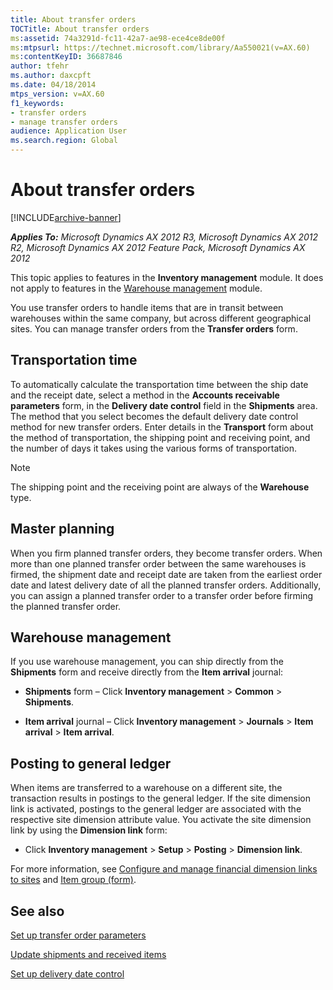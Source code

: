 ```yaml
---
title: About transfer orders
TOCTitle: About transfer orders
ms:assetid: 74a3291d-fc11-42a7-ae98-ece4ce8de00f
ms:mtpsurl: https://technet.microsoft.com/library/Aa550021(v=AX.60)
ms:contentKeyID: 36687846
author: tfehr
ms.author: daxcpft
ms.date: 04/18/2014
mtps_version: v=AX.60
f1_keywords:
- transfer orders
- manage transfer orders
audience: Application User
ms.search.region: Global
---
```


# About transfer orders 


[!INCLUDE[archive-banner](includes/archive-banner.md)]


_**Applies To:** Microsoft Dynamics AX 2012 R3, Microsoft Dynamics AX 2012 R2, Microsoft Dynamics AX 2012 Feature Pack, Microsoft Dynamics AX 2012_

This topic applies to features in the **Inventory management** module. It does not apply to features in the [Warehouse management](warehouse-management.md) module.

You use transfer orders to handle items that are in transit between warehouses within the same company, but across different geographical sites. You can manage transfer orders from the **Transfer orders** form.

## Transportation time

To automatically calculate the transportation time between the ship date and the receipt date, select a method in the **Accounts receivable parameters** form, in the **Delivery date control** field in the **Shipments** area. The method that you select becomes the default delivery date control method for new transfer orders. Enter details in the **Transport** form about the method of transportation, the shipping point and receiving point, and the number of days it takes using the various forms of transportation.


> [!NOTE]
> <P>The shipping point and the receiving point are always of the <STRONG>Warehouse</STRONG> type.</P>



## Master planning

When you firm planned transfer orders, they become transfer orders. When more than one planned transfer order between the same warehouses is firmed, the shipment date and receipt date are taken from the earliest order date and latest delivery date of all the planned transfer orders. Additionally, you can assign a planned transfer order to a transfer order before firming the planned transfer order.

## Warehouse management

If you use warehouse management, you can ship directly from the **Shipments** form and receive directly from the **Item arrival** journal:

  - **Shipments** form – Click **Inventory management** \> **Common** \> **Shipments**.

  - **Item arrival** journal – Click **Inventory management** \> **Journals** \> **Item arrival** \> **Item arrival**.

## Posting to general ledger

When items are transferred to a warehouse on a different site, the transaction results in postings to the general ledger. If the site dimension link is activated, postings to the general ledger are associated with the respective site dimension attribute value. You activate the site dimension link by using the **Dimension link** form:

  - Click **Inventory management** \> **Setup** \> **Posting** \> **Dimension link**.

For more information, see [Configure and manage financial dimension links to sites](configure-and-manage-financial-dimension-links-to-sites.md) and [Item group (form)](https://technet.microsoft.com/library/aa575515\(v=ax.60\)).

## See also

[Set up transfer order parameters](set-up-transfer-order-parameters.md)

[Update shipments and received items](update-shipments-and-received-items.md)

[Set up delivery date control](set-up-delivery-date-control.md)

  


